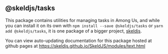 ## @skeldjs/tasks

This package contains utilities for managing tasks in Among Us, and while you can install it on its own with `npm install --save @skeldjs/tasks` or `yarn add @skeldjs/tasks`, it is one package of a bigger project, [skeldjs](https://github.com/skeldjs/SkeldJS).

You can view auto-updating documentation for this package hosted at github pages at https://skeldjs.github.io/SkeldJS/modules/text.html
